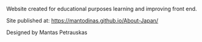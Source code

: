 Website created for educational purposes
learning and improving front end.

Site published at: https://mantodinas.github.io/About-Japan/

Designed by Mantas Petrauskas
